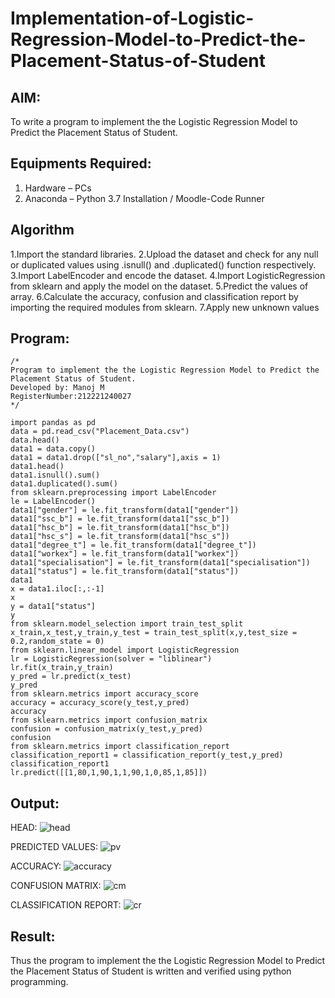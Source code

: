 # Implementation-of-Logistic-Regression-Model-to-Predict-the-Placement-Status-of-Student

## AIM:
To write a program to implement the the Logistic Regression Model to Predict the Placement Status of Student.

## Equipments Required:
1. Hardware – PCs
2. Anaconda – Python 3.7 Installation / Moodle-Code Runner

## Algorithm
1.Import the standard libraries. 2.Upload the dataset and check for any null or duplicated values using .isnull() and .duplicated() function respectively. 3.Import LabelEncoder and encode the dataset. 4.Import LogisticRegression from sklearn and apply the model on the dataset. 5.Predict the values of array. 6.Calculate the accuracy, confusion and classification report by importing the required modules from sklearn. 7.Apply new unknown values

## Program:
```
/*
Program to implement the the Logistic Regression Model to Predict the Placement Status of Student.
Developed by: Manoj M
RegisterNumber:212221240027 
*/

import pandas as pd
data = pd.read_csv("Placement_Data.csv")
data.head()
data1 = data.copy()
data1 = data1.drop(["sl_no","salary"],axis = 1)
data1.head()
data1.isnull().sum()
data1.duplicated().sum()
from sklearn.preprocessing import LabelEncoder
le = LabelEncoder()
data1["gender"] = le.fit_transform(data1["gender"])
data1["ssc_b"] = le.fit_transform(data1["ssc_b"])
data1["hsc_b"] = le.fit_transform(data1["hsc_b"])
data1["hsc_s"] = le.fit_transform(data1["hsc_s"])
data1["degree_t"] = le.fit_transform(data1["degree_t"])
data1["workex"] = le.fit_transform(data1["workex"])
data1["specialisation"] = le.fit_transform(data1["specialisation"])
data1["status"] = le.fit_transform(data1["status"])
data1
x = data1.iloc[:,:-1]
x
y = data1["status"]
y
from sklearn.model_selection import train_test_split
x_train,x_test,y_train,y_test = train_test_split(x,y,test_size = 0.2,random_state = 0)
from sklearn.linear_model import LogisticRegression
lr = LogisticRegression(solver = "liblinear")
lr.fit(x_train,y_train)
y_pred = lr.predict(x_test)
y_pred
from sklearn.metrics import accuracy_score
accuracy = accuracy_score(y_test,y_pred)
accuracy
from sklearn.metrics import confusion_matrix
confusion = confusion_matrix(y_test,y_pred)
confusion
from sklearn.metrics import classification_report
classification_report1 = classification_report(y_test,y_pred)
classification_report1
lr.predict([[1,80,1,90,1,1,90,1,0,85,1,85]])

```

## Output:

HEAD:
![head](https://user-images.githubusercontent.com/94588708/165893946-43b608f7-b970-49ad-a36d-e2ffc792eeda.png)



PREDICTED VALUES:
![pv](https://user-images.githubusercontent.com/94588708/165894031-1f01d761-646e-4fa0-816d-11ea73e49924.png)


ACCURACY:
![accuracy](https://user-images.githubusercontent.com/94588708/165894118-04b825c3-a82d-4cc4-aa2d-7e7e3c0db47d.png)


CONFUSION MATRIX:
![cm](https://user-images.githubusercontent.com/94588708/165894379-84e5d49d-5e0d-478a-a21c-9e05e7f3b8d0.png)


CLASSIFICATION REPORT:
![cr](https://user-images.githubusercontent.com/94588708/165894222-c2f559a6-0b08-4c2d-b17c-66258e00b2f1.png)







## Result:
Thus the program to implement the the Logistic Regression Model to Predict the Placement Status of Student is written and verified using python programming.

